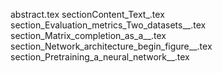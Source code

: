 abstract.tex
sectionContent_Text_.tex
section_Evaluation_metrics_Two_datasets__.tex
section_Matrix_completion_as_a__.tex
section_Network_architecture_begin_figure__.tex
section_Pretraining_a_neural_network__.tex
